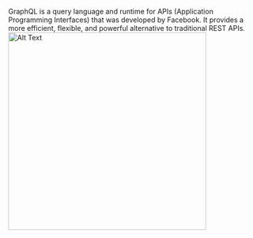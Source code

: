 GraphQL is a query language and runtime for APIs (Application Programming Interfaces) that was developed by Facebook.
It provides a more efficient, flexible, and powerful alternative to traditional REST APIs.
<img src="https://github.com/arunkarthikak05/graphQL/assets/157454459/9186852f-a82e-4a56-860a-607670e6e5a9" alt="Alt Text" width="400" height="400">


